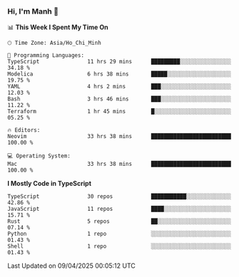 ### Hi, I'm Manh 👋

<!--START_SECTION:waka-->
📊 **This Week I Spent My Time On** 

```text
🕑︎ Time Zone: Asia/Ho_Chi_Minh

💬 Programming Languages: 
TypeScript               11 hrs 29 mins      █████████░░░░░░░░░░░░░░░░   34.18 % 
Modelica                 6 hrs 38 mins       █████░░░░░░░░░░░░░░░░░░░░   19.75 % 
YAML                     4 hrs 2 mins        ███░░░░░░░░░░░░░░░░░░░░░░   12.03 % 
Bash                     3 hrs 46 mins       ███░░░░░░░░░░░░░░░░░░░░░░   11.22 % 
Terraform                1 hr 45 mins        █░░░░░░░░░░░░░░░░░░░░░░░░   05.25 % 

🔥 Editors: 
Neovim                   33 hrs 38 mins      █████████████████████████   100.00 % 

💻 Operating System: 
Mac                      33 hrs 38 mins      █████████████████████████   100.00 % 
```

**I Mostly Code in TypeScript** 

```text
TypeScript               30 repos            ███████████░░░░░░░░░░░░░░   42.86 % 
JavaScript               11 repos            ████░░░░░░░░░░░░░░░░░░░░░   15.71 % 
Rust                     5 repos             ██░░░░░░░░░░░░░░░░░░░░░░░   07.14 % 
Python                   1 repo              ░░░░░░░░░░░░░░░░░░░░░░░░░   01.43 % 
Shell                    1 repo              ░░░░░░░░░░░░░░░░░░░░░░░░░   01.43 % 
```




 Last Updated on 09/04/2025 00:05:12 UTC
<!--END_SECTION:waka-->
